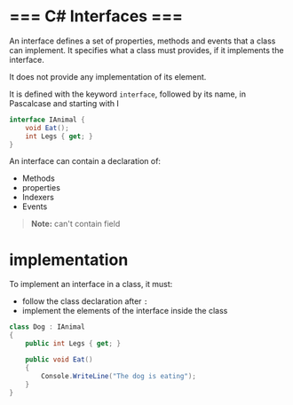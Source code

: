 # === C# Interfaces ===

An interface defines a set of properties, methods and events that a class can implement. It specifies what a class must provides, if it implements the interface. 

It does not provide any implementation of its element.

It is defined with the keyword `interface`, followed by its name, in Pascalcase and starting with I

```C#
interface IAnimal {
    void Eat();
    int Legs { get; }
}
```

An interface can contain a declaration of:

- Methods
- properties
- Indexers
- Events

> **Note:** can't contain field

# implementation

To implement an interface in a class, it must: 

- follow the class declaration after `:` 
- implement the elements of the interface inside the class

```C#
class Dog : IAnimal 
{
    public int Legs { get; }

    public void Eat()
    {
        Console.WriteLine("The dog is eating");
    }
}
```
